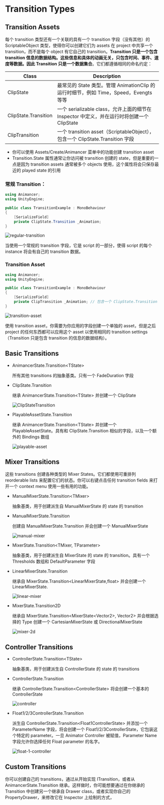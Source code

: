 # Transition Types

## Transition Assets

每个 transition 类型还有一个关联的具有一个 transition 字段（没有其他）的 ScriptableObject 类型，使得你可以创建它们为 assets 在 project 中共享一个 transition，而不是每个 object 有它自己的 transition。**Transition 只是一个包含 transition 信息的数据结构。这些信息和具体的动画无关，只包含时间、事件、速度等数据。因此 Transition 只是一个数据集合**。它们都遵循相同的命名约定：

| Class | Description |
| --- | --- |
| ClipState | 最常见的 State 类型。管理 AnimationClip 的运行时细节，例如 Time，Speed，Evengts 等等 |
| ClipState.Transition | 一个 serializable class，允许上面的细节在 Inspector 中定义，并在运行时将创建一个 ClipState |
| ClipTransition | 一个 transition asset（ScriptableObject），包含一个 ClipState.Transition 字段 |

- 你可以使用 Assets/Create/Animancer 菜单中的功能创建 transition asset
- Transition.State 属性通常让你访问被 transition 创建的 state，但是重要的一点是因为 transition assets 通常被多个 objects 使用，这个属性将会只保存最近的 played state 的引用

### 常规 Transition：

```C#
using Animancer;
using UnityEngine;

public class TransitionExample : MonoBehaviour
{
    [SerializeField] 
    private ClipState.Transition _Animation;
}
```

![regular-transition](../../../Image/regular-transition.gif)

当使用一个常规的 transition 字段，它是 script 的一部分，使得 script 的每个 instance 将会有自己的 transition 数据。

### Transition Asset

```C#
using Animancer;
using UnityEngine;

public class TransitionExample : MonoBehaviour
{
    [SerializeField] 
    private ClipTransition _Animation; // 包含一个 ClipState.Transition
}
```

![transition-asset](../../../Image/transition-asset.gif)

使用 transition asset，你需要为你应用的字段创建一个单独的 asset，但是之后 project 的任何东西都可以应用这个 asset 以使用相同的 transition settings（Transition 只是包含 transition 的信息的数据结构）。

## Basic Transitions

- AnimancerState.Transition\<TState>

  所有其他 transitions 的抽象基类。只有一个 FadeDuration 字段

- ClipState.Transition

  继承 AnimancerState.Transition\<TState> 并创建一个 ClipState

   ![ClipStateTransition](../../../Image/ClipStateTransition.png)

- PlayableAssetState.Transition

  继承 AnimancerState.Transition\<TState> 并创建一个 PlayableAssetState。具有和 ClipState.Transition 相似的字段，以及一个额外的 Bindings 数组

  ![playable-asset](../../../Image/playable-asset.png)

## Mixer Transitions

这些 transitions 创建各种类型的 Mixer States。它们都使用可重排列 reorderable lists 来配置它们的状态。你可以右键点击任何 transition fields 来打开一个 context menu 使用一些有用的功能。

- ManualMixerState.Transition\<TMixer>

  抽象基类，用于创建派生自 ManualMixerState 的 state 的 transition

- ManualMixerState.Transition

  创建自 ManualMixerState.Transition<ManualMixerState> 并会创建一个 ManualMixerState

  ![manual-mixer](../../../Image/manual-mixer.png)

- MixerState.Transition\<TMixer, TParameter>

  抽象基类，用于创建派生自 MixerState 的 state 的 transition。具有一个 Thresholds 数组和 DefaultParameter 字段

- LinearMixerState.Transition

  继承自 MixerState.Transition\<LinearMixerState,float> 并会创建一个 LinearMixerState.

  ![linear-mixer](../../../Image/linear-mixer.png)

- MixerState.Transition2D

  继承自 MixerState.Transition\<MixerState\<Vector2>, Vector2> 并会根据选择的 Type 创建一个 CartesianMixerState 或 DirectionalMixerState 

  ![mixer-2d](../../../Image/mixer-2d.png)

## Controller Transitions

- ControllerState.Transition\<TState>

  抽象基类，用于创建派生自 ControllerState 的 state 的 transitions

- ControllerState.Transition

  继承 ControllerState.Transition\<ControllerState> 将会创建一个基本的 ControllerState

  ![controller](../../../Image/controller.png)

- Float1/2/3ControllerState.Transition

  派生自 ControllerState.Transition\<Float1ControllerState> 并添加一个 ParameterName 字段，将会创建一个 Float1/2/3ControllerState，它包装这个特定的 parameter。一旦 Animator Controller 被赋值，Parameter Name 字段允许你选择任何 Float parameter 的名字。

  ![float-1-controller](../../../Image/float-1-controller.png)

## Custom Transitions

你可以创建自己的 transitions，通过从开始实现 ITransition，或者从 AnimancerState.Transition 继承。这样做时，你可能想要通过在你继承的 Transition 中创建另一个继承自 Drawer class，或者实现你自己的 PropertyDrawer，来修改它在 Inspector 上绘制的方式，
